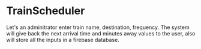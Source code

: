 # TrainScheduler
Let's an adminitrator enter train name, destination, frequency. The system will give back the next arrival time and minutes away values to the user, also will store all the inputs in a firebase database.
